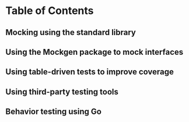 # Table of Contents

## Mocking using the standard library

## Using the Mockgen package to mock interfaces

## Using table-driven tests to improve coverage

## Using third-party testing tools

## Behavior testing using Go
